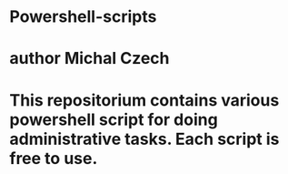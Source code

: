 # Powershell-scripts
# author Michal Czech
# This repositorium contains various powershell script for doing administrative tasks. Each script is free to use. 

